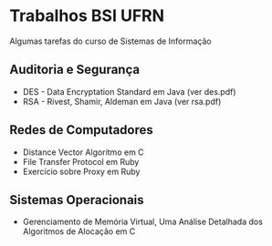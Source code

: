 Trabalhos BSI UFRN
==================

Algumas tarefas do curso de Sistemas de Informação

## Auditoria e Segurança
* DES - Data Encryptation Standard em Java (ver des.pdf)
* RSA - Rivest, Shamir, Aldeman em Java (ver rsa.pdf)

## Redes de Computadores
* Distance Vector Algoritmo em C
* File Transfer Protocol em Ruby
* Exercício sobre Proxy em Ruby

## Sistemas Operacionais
* Gerenciamento de Memória Virtual, Uma Análise Detalhada dos Algoritmos de Alocação em C
